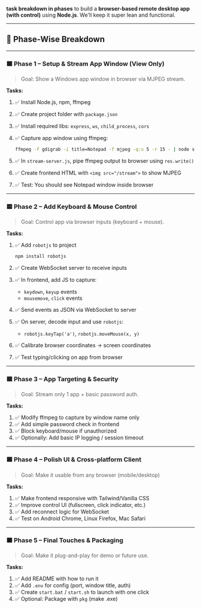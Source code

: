 **task breakdown in phases** to build a **browser-based remote desktop app (with control)** using **Node.js**. We'll keep it super lean and functional.

---

## 🧩 **Phase-Wise Breakdown**

---

### 🟩 **Phase 1 – Setup & Stream App Window (View Only)**

> Goal: Show a Windows app window in browser via MJPEG stream.

**Tasks:**

1. ✅ Install Node.js, npm, ffmpeg
2. ✅ Create project folder with `package.json`
3. ✅ Install required libs: `express`, `ws`, `child_process`, `cors`
4. ✅ Capture app window using ffmpeg:

   ```bash
   ffmpeg -f gdigrab -i title=Notepad -f mjpeg -q:v 5 -r 15 - | node stream-server.js
   ```
5. ✅ In `stream-server.js`, pipe ffmpeg output to browser using `res.write()`
6. ✅ Create frontend HTML with `<img src="/stream">` to show MJPEG
7. ✅ Test: You should see Notepad window inside browser

---

### 🟨 **Phase 2 – Add Keyboard & Mouse Control**

> Goal: Control app via browser inputs (keyboard + mouse).

**Tasks:**

1. ✅ Add `robotjs` to project

   ```bash
   npm install robotjs
   ```
2. ✅ Create WebSocket server to receive inputs
3. ✅ In frontend, add JS to capture:

   * `keydown`, `keyup` events
   * `mousemove`, `click` events
4. ✅ Send events as JSON via WebSocket to server
5. ✅ On server, decode input and use `robotjs`:

   * `robotjs.keyTap('a')`, `robotjs.moveMouse(x, y)`
6. ✅ Calibrate browser coordinates → screen coordinates
7. ✅ Test typing/clicking on app from browser

---

### 🟥 **Phase 3 – App Targeting & Security**

> Goal: Stream only 1 app + basic password auth.

**Tasks:**

1. ✅ Modify ffmpeg to capture by window name only
2. ✅ Add simple password check in frontend
3. ✅ Block keyboard/mouse if unauthorized
4. ✅ Optionally: Add basic IP logging / session timeout

---

### 🟦 **Phase 4 – Polish UI & Cross-platform Client**

> Goal: Make it usable from any browser (mobile/desktop)

**Tasks:**

1. ✅ Make frontend responsive with Tailwind/Vanilla CSS
2. ✅ Improve control UI (fullscreen, click indicator, etc.)
3. ✅ Add reconnect logic for WebSocket
4. ✅ Test on Android Chrome, Linux Firefox, Mac Safari

---

### 🟧 **Phase 5 – Final Touches & Packaging**

> Goal: Make it plug-and-play for demo or future use.

**Tasks:**

1. ✅ Add README with how to run it
2. ✅ Add `.env` for config (port, window title, auth)
3. ✅ Create `start.bat` / `start.sh` to launch with one click
4. ✅ Optional: Package with `pkg` (make .exe)